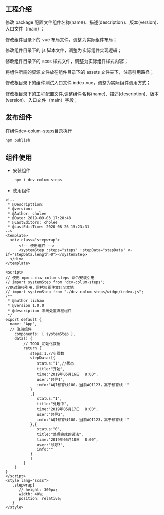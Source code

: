 ## 工程介绍

修改 package 配置文件组件名称(name)、描述(description)、版本(version)、入口文件（main）；

修改组件目录下的 vue 布局文件，调整为实际组件布局；

修改组件目录下的 js 脚本文件，调整为实际组件实现逻辑；

修改组件目录下的 scss 样式文件，调整为实际组件样式内容；

将组件所需的资源文件放在组件目录下的 assets 文件夹下，注意引用路径；

修改根目录下的组件测试入口文件 index.vue，调整为实际组件调用方式；

修改根目录下的工程配置文件,调整组件名称(name)、描述(description)、版本(version)、入口文件（main）字段；

## 发布组件
在组件dcv-colum-steps目录执行
```js
npm publish
```

## 组件使用

- 安装组件

```js
    npm i dcv-colum-steps
```

- 使用组件

```
<!--
 * @Descripttion: 
 * @version: 
 * @Author: cholee
 * @Date: 2019-09-03 17:28:48
 * @LastEditors: cholee
 * @LastEditTime: 2020-08-26 15:23:31
-->
<template>
  <div class="stepwrap">
      <!-- 使用组件 -->
      <systemStep :steps="steps" :stepData="stepData" v-if="stepData.length>0"></systemStep>
  </div>
</template>

<script>
// 使用 npm i dcv-colum-steps 命令安装引用
// import systemStep from 'dcv-colum-steps';
//绝对路径引用，需拷贝组件文佳至本地
// import systemStep from "./dcv-colum-steps/widge/index.js";
/**
 * @author lichao
 * @version 1.0.0
 * @description 系统处置流程组件
 */
export default {
  name: 'App',
  // 注册组件
    components: { systemStep },
    data() {
        // TODO 初始化数据
        return {
           steps:1,//步骤数
           stepData:[{
              status:"1",//状态
              title:"开始",
              time:"2019年05月16日  8:00",
              user:"领导1",
              info:"AQI预警线100，当前AQI123，高于预警线！"
           }
           ,{
              status:"1",
              title:"处理中",
              time:"2019年05月17日  8:00",
              user:"领导2",
              info:"AQI预警线100，当前AQI123，高于预警线！"
           },{
              status:"0",
              title:"处理完成的说法",
              time:"2019年05月18日  8:00",
              user:"领导3",
              info:""
           }
           ]
        }
    }
}
</script>
<style lang="scss">
   .stepwrap{
      // height: 300px;
      width: 40%;
      position: relative;
   }
</style>

```
